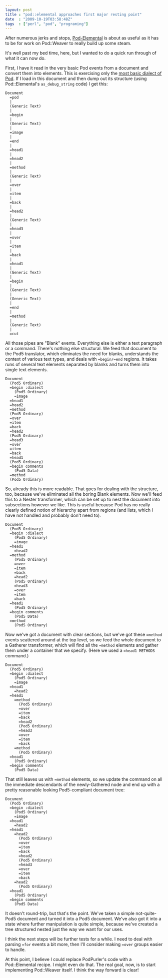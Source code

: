 ```yaml
---
layout: post
title : "pod::elemental approaches first major resting point"
date  : "2009-10-19T03:58:48Z"
tags  : ["perl", "pod", "programing"]
---
```

After numerous jerks and stops,
[Pod-Elemental](http://search.cpan.org/dist/Pod-Elemental) is about as useful
as it has to be for work on Pod::Weaver to really build up some steam.

It's well past my bed time, here, but I wanted to do a quick run through of
what it can now do.

First, I have it read in the very basic Pod events from a document and convert
them into elements.  This is exercising only the [most basic dialect of
Pod](http://rjbs.manxome.org/rubric/entry/1763).  If I load in this document
and then dump out its structure (using Pod::Elemental's `as_debug_string` code)
I get this:

    Document
      =pod
      |
      (Generic Text)
      |
      =begin
      |
      (Generic Text)
      |
      =image
      |
      =end
      |
      =head1
      |
      =head2
      |
      =method
      |
      (Generic Text)
      |
      =over
      |
      =item
      |
      =back
      |
      =head2
      |
      (Generic Text)
      |
      =head3
      |
      =over
      |
      =item
      |
      =back
      |
      =head1
      |
      (Generic Text)
      |
      =begin
      |
      (Generic Text)
      |
      (Generic Text)
      |
      =end
      |
      =method
      |
      (Generic Text)
      |
      =cut

All those pipes are "Blank" events.  Everything else is either a text paragraph
or a command.  There's nothing else structural.  We feed that document to the
Pod5 translator, which eliminates the need for blanks, understands the context
of various text types, and deals with `=begin/=end` regions.  It takes runs of
several text elements separated by blanks and turns them into single text
elements.

    Document
      (Pod5 Ordinary)
      =begin :dialect
        (Pod5 Ordinary)
        =image
      =head1
      =head2
      =method
      (Pod5 Ordinary)
      =over
      =item
      =back
      =head2
      (Pod5 Ordinary)
      =head3
      =over
      =item
      =back
      =head1
      (Pod5 Ordinary)
      =begin comments
        (Pod5 Data)
      =method
      (Pod5 Ordinary)

So, already this is more readable.  That goes for dealing with the structure,
too, because we've eliminated all the boring Blank elements.  Now we'll feed
this to a Nester transformer, which can be set up to nest the document into
subsections however we like.  This is useful because Pod has no really clearly
defined notion of hierarchy apart from regions (and lists, which I have not
handled and probably don't need to).

    Document
      (Pod5 Ordinary)
      =begin :dialect
        (Pod5 Ordinary)
        =image
      =head1
        =head2
      =method
        (Pod5 Ordinary)
        =over
        =item
        =back
        =head2
        (Pod5 Ordinary)
        =head3
        =over
        =item
        =back
      =head1
        (Pod5 Ordinary)
      =begin comments
        (Pod5 Data)
      =method
        (Pod5 Ordinary)

Now we've got a document with clear sections, but we've got these `=method`
events scattered around at the top level, so we feed the whole document to a
Gatherer transformer, which will find all the `=method` elements and gather
them under a container that we specify.  (Here we used a `=head1 METHODS`
command.)

    Document
      (Pod5 Ordinary)
      =begin :dialect
        (Pod5 Ordinary)
        =image
      =head1
        =head2
      =head1
        =method
          (Pod5 Ordinary)
          =over
          =item
          =back
          =head2
          (Pod5 Ordinary)
          =head3
          =over
          =item
          =back
        =method
          (Pod5 Ordinary)
      =head1
        (Pod5 Ordinary)
      =begin comments
        (Pod5 Data)

That still leaves us with `=method` elements, so we update the command on all
the immediate descendants of the newly-Gathered node and end up with a pretty
reasonable looking Pod5-compliant document tree:

    Document
      (Pod5 Ordinary)
      =begin :dialect
        (Pod5 Ordinary)
        =image
      =head1
        =head2
      =head1
        =head2
          (Pod5 Ordinary)
          =over
          =item
          =back
          =head2
          (Pod5 Ordinary)
          =head3
          =over
          =item
          =back
        =head2
          (Pod5 Ordinary)
      =head1
        (Pod5 Ordinary)
      =begin comments
        (Pod5 Data)

It doesn't round-trip, but that's the point.  We've taken a simple
not-quite-Pod5 document and turned it into a Pod5 document.  We've also got it
into a state where further manipulation is quite simple, because we've created
a tree structured nested just the way we want for our uses.

I think the next steps will be further tests for a while.  I need to deal with
parsing `=for` events a bit more, then I'll consider making `=over` groups
easier to handle.

At this point, I believe I could replace PodPurler's code with a Pod::Elemental
recipe.  I might even do that.  The real goal, now, is to start implementing
Pod::Weaver itself.  I think the way forward is clear!

